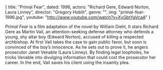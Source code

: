 {
  title: "Primal Fear",
  dated: 1996,
  actors: "Richard Gere, Edward Norton, Laura Linney",
  director: "Gregory Hoblit",
  genre: "",
  img: "primal-fear-1996.jpg",
  youtube: "http://www.youtube.com/watch?v=XyGbtYaVcaA"
}

 _Primal Fear_ is a film adaptation of the novel by William Diehl, It stars Richard Gere as Martin Vail, an attention-seeking defense attorney who defends a young, shy altar boy (Edward Norton), accused of killing a respected archbishop. At first Vail takes the case to gain public favor, but soon is convinced of the boy’s innocence. As he sets out to prove it, he angers prosecutor Janet Venable (Laura Linney). By finding legal loopholes, he tricks Venable into divulging information that could cost the prosecutor her career. In the end, Vail saves his client using the insanity plea.